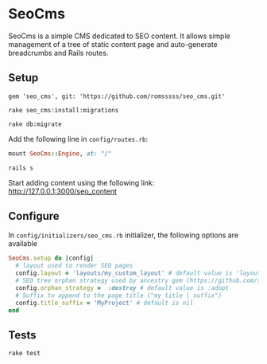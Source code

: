 # SeoCms

SeoCms is a simple CMS dedicated to SEO content. It allows simple management of a tree of static content page and auto-generate breadcrumbs and Rails routes.

## Setup

```
gem 'seo_cms', git: 'https://github.com/romsssss/seo_cms.git'
```

```
rake seo_cms:install:migrations
```

```
rake db:migrate
```

Add the following line in `config/routes.rb`:
```ruby
mount SeoCms::Engine, at: "/"
```

```
rails s
```

Start adding content using the following link: http://127.0.0.1:3000/seo_content

## Configure

In `config/initializers/seo_cms.rb` initializer, the following options are available
```ruby
SeoCms.setup do |config|
  # layout used to render SEO pages
  config.layout = 'layouts/my_custom_layout' # default value is 'layouts/application'
  # SEO tree orphan strategy used by ancestry gem (https://github.com/stefankroes/ancestry)
  config.orphan_strategy =  :destroy # default value is :adopt
  # Suffix to append to the page title ("my title | suffix")
  config.title_suffix = 'MyProject' # default is nil
end
```

## Tests

```
rake test
```
